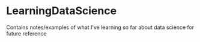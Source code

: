 # LearningDataScience
Contains notes/examples of what I've learning so far about data science for future reference
